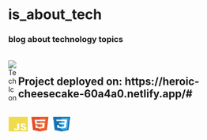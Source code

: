 # <h1>is_about_tech</h1>

<h3>blog about technology topics</h3> <div style="display: inline_block"><br> <img align="left" heigth="20"  width="20" alt="Tech Icon" src="https://img.icons8.com/dusk/344/motherboard.png" /></div>

<h2>Project deployed on: https://heroic-cheesecake-60a4a0.netlify.app/#</h2>

<div style="display: inline_block"><br>
  <img align="center" alt="Rafa-Js" height="30" width="40" src="https://raw.githubusercontent.com/devicons/devicon/master/icons/javascript/javascript-plain.svg">
  <img align="center" alt="Rafa-HTML" height="30" width="40" src="https://raw.githubusercontent.com/devicons/devicon/master/icons/html5/html5-original.svg">
  <img align="center" alt="Rafa-CSS" height="30" width="40" src="https://raw.githubusercontent.com/devicons/devicon/master/icons/css3/css3-original.svg">
</div>
